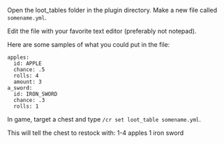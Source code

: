 Open the loot_tables folder in the plugin directory.  Make a new file called `somename.yml`.

Edit the file with your favorite text editor (preferably not notepad).

Here are some samples of what you could put in the file:

```
apples:
  id: APPLE
  chance: .5
  rolls: 4
  amount: 3
a_sword:
  id: IRON_SWORD
  chance: .3
  rolls: 1
```

In game, target a chest and type `/cr set loot_table somename.yml`.

This will tell the chest to restock with:
1-4 apples
1 iron sword

